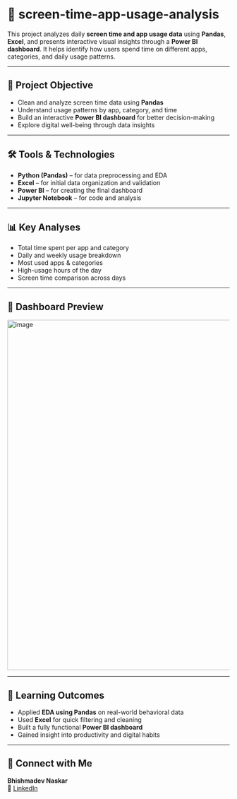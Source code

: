 # 📱 screen-time-app-usage-analysis

This project analyzes daily **screen time and app usage data** using **Pandas**, **Excel**, and presents interactive visual insights through a **Power BI dashboard**. It helps identify how users spend time on different apps, categories, and daily usage patterns.

---

## 🎯 Project Objective

- Clean and analyze screen time data using **Pandas**  
- Understand usage patterns by app, category, and time  
- Build an interactive **Power BI dashboard** for better decision-making  
- Explore digital well-being through data insights

---

## 🛠️ Tools & Technologies

- **Python (Pandas)** – for data preprocessing and EDA  
- **Excel** – for initial data organization and validation  
- **Power BI** – for creating the final dashboard  
- **Jupyter Notebook** – for code and analysis

---

## 📊 Key Analyses

- Total time spent per app and category  
- Daily and weekly usage breakdown  
- Most used apps & categories  
- High-usage hours of the day  
- Screen time comparison across days

---

## 📸 Dashboard Preview
<img width="1420" height="793" alt="image" src="https://github.com/user-attachments/assets/379abe58-9483-4ccf-8dcd-4fa4f071af5d" />


---

## 🌱 Learning Outcomes

- Applied **EDA using Pandas** on real-world behavioral data  
- Used **Excel** for quick filtering and cleaning  
- Built a fully functional **Power BI dashboard**  
- Gained insight into productivity and digital habits

---

## 🔗 Connect with Me

**Bhishmadev Naskar**  
📧 [LinkedIn](https://www.linkedin.com/in/bhishmadevnaskar/)
